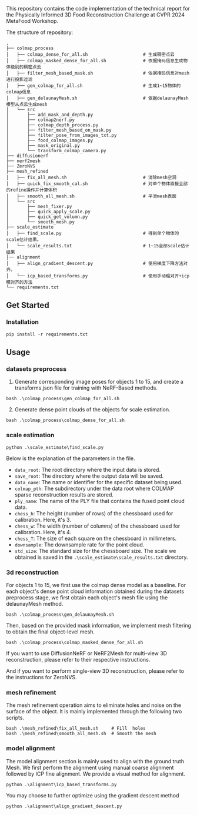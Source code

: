 
This repository contains the code implementation of the technical report for the Physically Informed 3D Food Reconstruction Challenge at CVPR 2024 MetaFood Workshop.


The structure of repository:
```
.
├── colmap_process
│   ├── colmap_dense_for_all.sh                     # 生成稠密点云
│   ├── colmap_masked_dense_for_all.sh              # 依据掩码信息生成物体级别的稠密点云
│   ├── filter_mesh_based_mask.sh                   # 依据掩码信息对mesh进行投影过滤
│   ├── gen_colmap_for_all.sh                       # 生成1~15物体的colmap信息
│   ├── gen_delaunayMesh.sh                         # 依据delaunayMesh模型从点云生成mesh
│   └── src
│       ├── add_mask_and_depth.py
│       ├── colmap2nerf.py
│       ├── colmap_depth_process.py
│       ├── filter_mesh_based_on_mask.py
│       ├── filter_pose_from_images_txt.py
│       ├── food_colmap_images.py
│       ├── mask_original.py
│       └── transform_colmap_camera.py
├── diffusionerf
├── nerf2mesh
├── ZeroNVS
├── mesh_refined
│   ├── fix_all_mesh.sh                             # 消除mesh空洞
│   ├── quick_fix_smooth_cal.sh                     # 对单个物体直接全部的refine操作并计算体积
│   ├── smooth_all_mesh.sh                          # 平滑mesh表面
│   └── src
│       ├── mesh_fixer.py
│       ├── quick_apply_scale.py
│       ├── quick_get_volumn.py
│       └── smooth_mesh.py
├── scale_estimate
│   ├── find_scale.py                               # 得到单个物体的scale估计结果。
│   └── scale_results.txt                           # 1~15全部scale估计结果
│── alignment
│   ├── align_gradient_descent.py                   # 使用梯度下降方法对齐。
│   └── icp_based_transforms.py                     # 使用手动粗对齐+icp精对齐的方法
└── requirements.txt
```

## Get Started

### Installation
```
pip install -r requirements.txt
```

## Usage
### datasets preprocess
1. Generate corresponding image poses for objects 1 to 15, and create a transforms.json file for training with NeRF-Based methods.
```
bash .\colmap_process\gen_colmap_for_all.sh
```
2. Generate dense point clouds of the objects for scale estimation.
```
bash .\colmap_process\colmap_dense_for_all.sh
```

### scale estimation
```
python .\scale_estimate\find_scale.py
```
Below is the explanation of the parameters in the file.
- `data_root`: The root directory where the input data is stored.
- `save_root`: The directory where the output data will be saved. 
- `data_name`: The name or identifier for the specific dataset being used. 
- `colmap_pth`: The subdirectory under the data root where COLMAP sparse reconstruction results are stored. 
- `ply_name`: The name of the PLY file that contains the fused point cloud data.
- `chess_h`: The height (number of rows) of the chessboard used for calibration. Here, it's 3.
- `chess_w`: The width (number of columns) of the chessboard used for calibration. Here, it's 4.
- `chess_T`: The size of each square on the chessboard in millimeters.
- `downsample`: The downsample rate for the point cloud. 
- `std_size`: The standard size for the chessboard size.
The scale we obtained is saved in the `.\scale_estimate\scale_results.txt` directory.

### 3d reconstruction
For objects 1 to 15, we first use the colmap dense model as a baseline. For each object's dense point cloud information obtained during the datasets preprocess stage, we first obtain each object's mesh file using the delaunayMesh method.
```
bash .\colmap_process\gen_delaunayMesh.sh
```
Then, based on the provided mask information, we implement mesh filtering to obtain the final object-level mesh.
```
bash .\colmap_process\colmap_masked_dense_for_all.sh
```
If you want to use DiffusionNeRF or NeRF2Mesh for multi-view 3D reconstruction, please refer to their respective instructions.

And if you want to perform single-view 3D reconstruction, please refer to the instructions for ZeroNVS.

### mesh refinement
The mesh refinement operation aims to eliminate holes and noise on the surface of the object. It is mainly implemented through the following two scripts.
```
bash .\mesh_refined\fix_all_mesh.sh     # Fill  holes
bash .\mesh_refined\smooth_all_mesh.sh  # Smooth the mesh
```

### model alignment
The model alignment section is mainly used to align with the ground truth Mesh. We first perform the alignment using manual coarse alignment followed by ICP fine alignment. We provide a visual method for alignment.
```
python .\alignment\icp_based_transforms.py
```
You may choose to further optimize using the gradient descent method
```
python .\alignment\align_gradient_descent.py
```